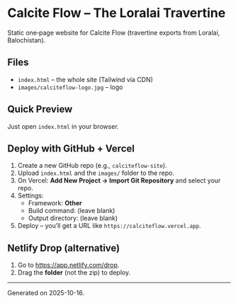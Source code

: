 # Calcite Flow – The Loralai Travertine

Static one‑page website for Calcite Flow (travertine exports from Loralai, Balochistan).

## Files
- `index.html` – the whole site (Tailwind via CDN)
- `images/calciteflow-logo.jpg` – logo

## Quick Preview
Just open `index.html` in your browser.

## Deploy with GitHub + Vercel
1. Create a new GitHub repo (e.g., `calciteflow-site`).
2. Upload `index.html` and the `images/` folder to the repo.
3. On Vercel: **Add New Project → Import Git Repository** and select your repo.
4. Settings:
   - Framework: **Other**
   - Build command: (leave blank)
   - Output directory: (leave blank)
5. Deploy – you’ll get a URL like `https://calciteflow.vercel.app`.

## Netlify Drop (alternative)
1. Go to <https://app.netlify.com/drop>.
2. Drag the **folder** (not the zip) to deploy.

---
Generated on 2025-10-16.
